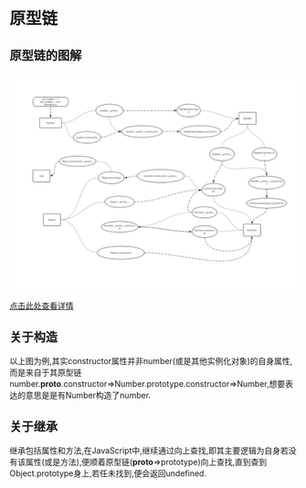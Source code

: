 <!--
 * @Author: Kaiser
 * @Date: 2019-03-22 14:25:08
 * @Last Modified by: Kaiser
 * @Last Modified time: 2019-10-27 22:38:01
 * @Description: 原型链说明
 -->
# 原型链

## 原型链的图解

![原型链图解](./prototype.png)

[点击此处查看详情](https://www.processon.com/view/link/5db5586be4b0ece7593eaf9b)

## 关于构造

以上图为例,其实constructor属性并非number(或是其他实例化对象)的自身属性,而是来自于其原型链number.__proto__.constructor=>Number.prototype.constructor=>Number,想要表达的意思是是有Number构造了number.

## 关于继承

继承包括属性和方法,在JavaScript中,继续通过向上查找,即其主要逻辑为自身若没有该属性(或是方法),便顺着原型链(__proto__=>prototype)向上查找,直到查到Object.prototype身上,若任未找到,便会返回undefined.
